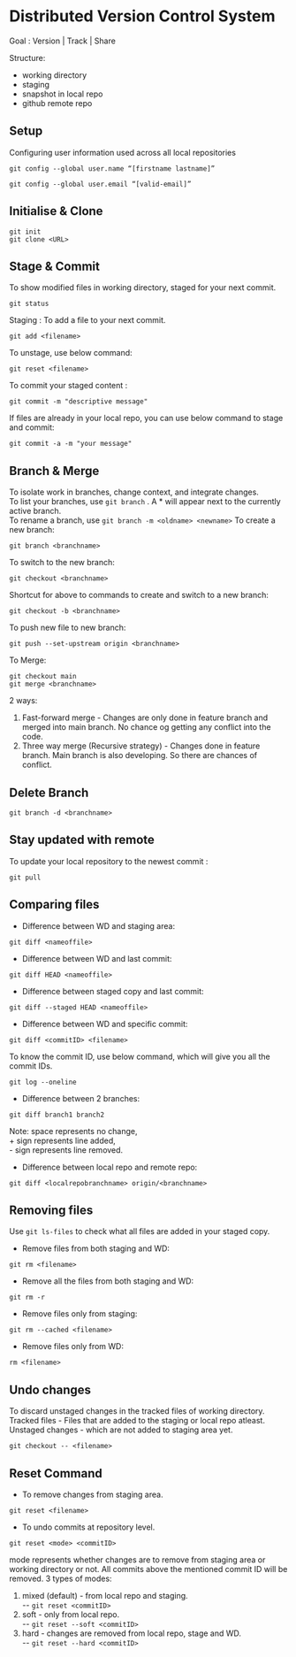# Distributed Version Control System
Goal :  Version | Track | Share

Structure:
* working directory
* staging
* snapshot in local repo
* github remote repo
## Setup
Configuring user information used across all local repositories
```
git config --global user.name “[firstname lastname]”
```
```
git config --global user.email “[valid-email]”
```
## Initialise & Clone
```
git init
git clone <URL>
```
## Stage & Commit
To show modified files in working directory, staged for your next commit.
```
git status
```
Staging : To add a file to your next commit.
```
git add <filename>
```
To unstage, use below command: 
```
git reset <filename>
```
To commit your staged content :
```
git commit -m "descriptive message"
```
If files are already in your local repo, you can use below command to stage and commit:
```
git commit -a -m "your message"
```
## Branch & Merge
To isolate work in branches, change context, and integrate changes.  
To list your branches, use `git branch` . A * will appear next to the currently active branch.  
To rename a branch, use `git branch -m <oldname> <newname>`
To create a new branch:
```
git branch <branchname>
```
To switch to the new branch:
```
git checkout <branchname>
```
Shortcut for above to commands to create and switch to a new branch:
```
git checkout -b <branchname>
```
To push new file to new branch: 
```
git push --set-upstream origin <branchname>
```

To Merge:
```
git checkout main
git merge <branchname>
```
2 ways:
1. Fast-forward merge - Changes are only done in feature branch and merged into main branch. No chance og getting any conflict into the code.
2. Three way merge (Recursive strategy) - Changes done in feature branch. Main branch is also developing. So there are chances of conflict.

## Delete Branch
```
git branch -d <branchname>
```
## Stay updated with remote
To update your local repository to the newest commit :  
```
git pull
```
## Comparing files
* Difference between WD and staging area: 
```
git diff <nameoffile>
```
* Difference between WD and last commit:
```
git diff HEAD <nameoffile>
```
* Difference between staged copy and last commit:
```
git diff --staged HEAD <nameoffile>
```
* Difference between WD and specific commit:
```
git diff <commitID> <filename>
```
To know the commit ID, use below command, which will give you all the commit IDs.
```
git log --oneline
```
* Difference between 2 branches:
```
git diff branch1 branch2
```
Note: space represents no change,  
\+ sign represents line added,  
\- sign represents line removed. 
* Difference between local repo and remote repo:
```
git diff <localrepobranchname> origin/<branchname>
```
## Removing files
Use `git ls-files` to check what all files are added in your staged copy.
* Remove files from both staging and WD:
```
git rm <filename>
```
* Remove all the files from both staging and WD:
```
git rm -r
```
* Remove files only from staging:
```
git rm --cached <filename>
```
* Remove files only from WD:
```
rm <filename>
```
## Undo changes
To discard unstaged changes in the tracked files of working directory.  
Tracked files - Files that are added to the staging or local repo atleast.  
Unstaged changes - which are not added to staging area yet.
```
git checkout -- <filename>
```
## Reset Command
* To remove changes from staging area.
```
git reset <filename>
```
* To undo commits at repository level.
```
git reset <mode> <commitID>
```
mode represents whether changes are to remove from staging area or working directory or not. All commits above the mentioned commit ID will be removed.
3 types of modes:
1. mixed (default) - from local repo and staging.  
   -- `git reset <commitID>`
2. soft - only from local repo.  
   -- `git reset --soft <commitID>`
3. hard - changes are removed from local repo, stage and WD.  
   -- `git reset --hard <commitID>`